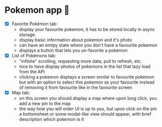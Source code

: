 # Pokemon app 🐢

- [x] Favorite Pokémon tab:
  - display your favourite pokemon, it has to be stored locally in async storage.
  - display basic information about pokemon and it's photo
  - can have an emtpy state where you don't have a favourite pokemon
  - displays a button that lets you un-favorite a pokemon
- [x] List of Pokémons tab:
  - "infinite" scrolling, requesting more data, pull to refresh, etc.
  - nice to have display photos of pokemons in the list that lazy load from the API
  - clicking a pokemon displays a screen similar to favourite pokemon but with an option to select this pokemon as your favourite instead of removing it from favourite like in the favourite screen
- [x] Map tab:
  - on this screen you should display a map where upon long click, you add a new pin to the map
  - the way how you will order UI is up to you, but upon click on the pin a bottomsheet or some modal-like view should appear, with brief description which pokemon is it

